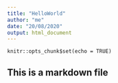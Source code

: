 ```yaml
---
title: "HelloWorld"
author: "me"
date: "20/08/2020"
output: html_document
---
```


```{r setup, include=FALSE}
knitr::opts_chunk$set(echo = TRUE)
```

## This is a markdown file


